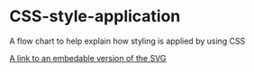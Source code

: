 # CSS-style-application
A flow chart to help explain how styling is applied by using CSS


[A link to an embedable version of the SVG](https://rawgit.com/PM5544/CSS-style-application/master/css%20property%20aplication.svg)
